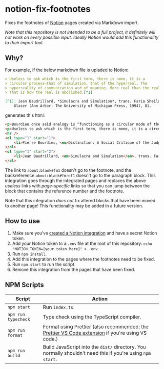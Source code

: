 # notion-fix-footnotes

Fixes the footnotes of [Notion](https://www.notion.so/) pages created via Markdown import.

*Note that this repository is not intended to be a full project, it definitely will not work on every possible input. Ideally Notion would add this functionality to their import tool.*

## Why?

For example, if the below markdown file is upladed to Notion:

```md
> Useless to ask which is the first term, there is none, it is a
> circular process—that of simulation, that of the hyperreal. The
> hyperreality of communication and of meaning. More real than the real,
> that is how the real is abolished.[^1]

[^1]: Jean Baudrillard, *Simulacra and Simulation*, trans. Faria Sheila
    Glaser (Ann Arbor: The University of Michigan Press, 1994), 81.
```

generates this html:

```html
<p>Bourdieu once said analogy is “functioning as a circular mode of thought, makes it possible to tour the whole area of art and luxury without ever leaving it.”<a href="about:blank#fn1">1</a> Does that not make analogy <em>hyperreal</em>?</p>
<p>Useless to ask which is the first term, there is none, it is a circular process—that of simulation, that of the hyperreal. The hyperreality of communication and of meaning. More real than the real, that is how the real is abolished.<a href="about:blank#fn2">2</a></p>
<hr />
<ol type="1" start="1">
    <li>Pierre Bourdieu, <em>Distinction: A Social Critique of the Judgement of Taste</em>, trans. Richard Nice (Cambridge, Massachusetts: Harvard University Press, 1984), 53.<a href="about:blank#fnref1">↩</a></li>
</ol>
<ol type="1" start="2">
    <li>Jean Baudrillard, <em>Simulacra and Simulation</em>, trans. Faria Sheila Glaser (Ann Arbor: The University of Michigan Press, 1994), 81.<a href="about:blank#fnref2">↩</a></li>
</ol>
```

The link to `about:blank#fn1` doesn't go to the footnote, and the backreference `about:blank#fnref1` doesn't go to the paragraph block. This integration goes through the integrated pages and replaces the above *useless* links with *page-specific* links so that you can jump between the block that contains the reference number and the footnote.

Note that this integration *does not* fix altered blocks that have been moved to another page! This functionality may be added in a future version.

## How to use

1. Make sure you've [created a Notion integration](https://developers.notion.com/docs/getting-started) and have a secret Notion token.
2. Add your Notion token to a `.env` file at the root of this repository: `echo "NOTION_TOKEN=[your token here]" > .env`.
3. Run `npm install`.
4. Add this integration to the pages where the footnotes need to be fixed.
5. Run `npm start` to run the script.
6. Remove this integration from the pages that have been fixed.

## NPM Scripts

| Script              | Action                                                                                                                                                                          |
| - | - |
| `npm start`         | Run `index.ts`.                                                                                                                                                                 |
| `npm run typecheck` | Type check using the TypeScript compiler.                                                                                                                                       |
| `npm run format`    | Format using Prettier (also recommended: the [Prettier VS Code extension](https://marketplace.visualstudio.com/items?itemName=esbenp.prettier-vscode) if you're using VS code.) |
| `npm run build`     | Build JavaScript into the `dist/` directory. You normally shouldn't need this if you're using `npm start`.                                                                      |
